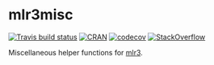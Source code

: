 # mlr3misc


[![Travis build status](https://travis-ci.org/mlr-org/mlr3misc.svg?branch=master)](https://travis-ci.org/mlr-org/mlr3misc)
[![CRAN](https://www.r-pkg.org/badges/version/mlr3misc)](https://cran.r-project.org/package=mlr3misc)
[![codecov](https://codecov.io/gh/mlr-org/mlr3misc/branch/master/graph/badge.svg)](https://codecov.io/gh/mlr-org/mlr3misc)
[![StackOverflow](https://img.shields.io/badge/stackoverflow-mlr3-orange.svg)](https://stackoverflow.com/questions/tagged/mlr3)

Miscellaneous helper functions for [mlr3](https://mlr3.mlr-org.com).
